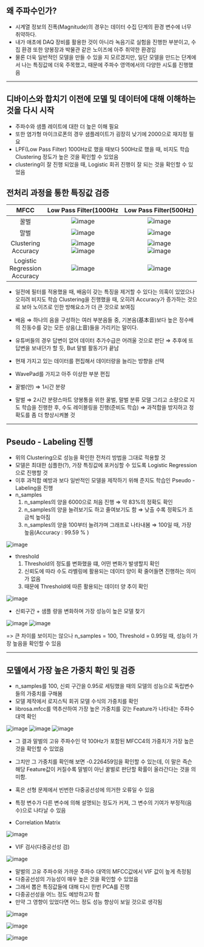 ## 왜 주파수인가?
- 시계열 정보의 진폭(Magnitude)의 경우는 데이터 수집 단계의 환경 변수에 너무 취약하다.
- 내가 애초에 DAQ 장비를 활용한 것이 아니라 녹음기로 실험을 진행한 부분이고, 수집 환경 또한 양봉장과 박물관 같은 노이즈에 아주 취약한 환경임
- 물론 더욱 일반적인 모델을 만들 수 있을 지 모르겠지만, 일단 모델을 만드는 단계에서 나는 특징값에 더욱 주목했고, 때문에 주파수 영역에서의 다양한 시도를 진행했음

---

## 디바이스와 합치기 이전에 모델 및 데이터에 대해 이해하는 것을 다시 시작
- 주파수와 샘플 레이트에 대한 더 높은 이해 필요
- 또한 염가형 마이크로폰의 경우 샘플레이트가 굉장히 낮기에 2000으로 재지정 필요
- LPF(Low Pass Filter) 1000Hz로 했을 때보다 500Hz로 했을 때, 비지도 학습 Clustering 정도가 높은 것을 확인할 수 있었음
- clustering이 잘 진행 되었을 때, Logistic 회귀 진행이 잘 되는 것을 확인할 수 있었음


## 전처리 과정을 통한 특징값 검증

|MFCC| Low Pass Filter(1000Hz | Low Pass Filter(500Hz) |
|:------------------:|:------------------:|:------------------:|
|꿀벌| ![image](https://github.com/user-attachments/assets/5d4f51dc-f5f1-42b9-a288-299d9651ebfe) | ![image](https://github.com/user-attachments/assets/dd5fc1e1-44c7-4bc1-9714-4c97c30f21d2) |
|말벌| ![image](https://github.com/user-attachments/assets/74769773-7b52-4d33-b4ff-ea5827c27076) | ![image](https://github.com/user-attachments/assets/a08c194f-a938-410f-b664-c67159f8a13e) |
|Clustering <br> Accuracy| ![image](https://github.com/user-attachments/assets/f4a46471-14fd-42a5-8099-d3e994a80702) <br> ![image](https://github.com/user-attachments/assets/28cec96b-8a00-4576-b3d2-0da834a5d24d) | ![image](https://github.com/user-attachments/assets/a20eb4ef-73bb-4632-84e2-d6ae5f074600) <br> ![image](https://github.com/user-attachments/assets/455fc19e-f318-4811-a440-bcee1333351d) |
| Logistic <br> Regression <br> Accuracy| ![image](https://github.com/user-attachments/assets/402c84dd-a33e-4cce-be21-22f52155f9fb) | ![image](https://github.com/user-attachments/assets/9b10d167-dc56-4a64-a5d4-c0eb8e920f66) |



- 일전에 필터를 적용했을 때, 배음이 갖는 특징을 제거할 수 있다는 의혹이 있었으나 오히려 비지도 학습 Clustering을 진행했을 때, 오히려 Accuracy가 증가하는 것으로 보아 노이즈로 인한 방해요소가 더 큰 것으로 보여짐
- 배음 ⇒ 하나의 음을 구성하는 여러 부분음들 중, 기본음(基本⾳)보다 높은 정수배의 진동수를 갖는 모든 상음(上⾳)들을 가리키는 말이다.

- 유튜버들의 경우 답변이 없어 데이터 추가수급은 어려울 것으로 판단 ⇒ 추후에 또 답변을 보내던가 할 듯, But 말벌 활동기가 끝남
- 현재 가지고 있는 데이터를 편집해서 데이터량을 늘리는 방향을 선택
- WavePad를 가지고 아주 이상한 부분 편집
- 꿀벌(안) ⇒ 1시간 분량
- 말벌 ⇒ 2시간 분량스마트 양봉통을 위한 꿀벌, 말벌 분류 모델 
  그리고 소량으로 지도 학습을 진행한 후, 수도 레이블링을 진행(준비도 학습) ⇒ 과적합을 방지하고 정확도를 좀 더 향상시켜볼 것

---

## Pseudo - Labeling 진행

- 위의 Clustering으로 성능을 확인한 전처리 방법을 그대로 적용할 것
- 모델은 최대한 심플한(?), 가장 특징값에 포커싱할 수 있도록 Logistic Regression으로 진행할 것
- 이후 과적합 예방과 보다 일반적인 모델을 제작하기 위해 준지도 학습인 Pseudo - Labeling을 진행
- n_samples
  1. n_samples의 양을 6000으로 처음 진행 ⇒ 약 83%의 정확도 확인
  2. n_samples의 양을 늘려보기도 하고 줄여보기도 함 ⇒ 낮출 수록 정확도가 조금씩 높아짐
  3. n_samples의 양을 100부터 늘려가며 그래프로 나타내봄 ⇒ 100일 때, 가장 높음(Accuracy : 99.59 % )
 
![image](https://github.com/user-attachments/assets/bece8fa2-2393-4c17-8f2e-37828697aa2f)

- threshold
  1. Threshold의 정도를 변화했을 떄, 어떤 변화가 발생할지 확인
  2. 신뢰도에 따라 수도 라벨링에 활용되는 데이터 양이 확 줄어들면 진행하는 의미가 없음
  3. 때문에 Threshold에 따른 활용되는 데이터 양 추이 확인

![image](https://github.com/user-attachments/assets/081fcd6e-7a2d-46a0-a72e-0684343396bc)

- 신뢰구간 + 샘플 량을 변화하며 가장 성능이 높은 모델 찾기

![image](https://github.com/user-attachments/assets/bcafabe8-3c5a-45b5-8510-9cc2819eecaf)
![image](https://github.com/user-attachments/assets/0e99dbe4-a596-4991-ac08-e42c0cd751ab)

  => 큰 차이를 보이지는 않으나 n_samples = 100, Threshold = 0.95일 때, 성능이 가장 높음을 확인할 수 있음

---

## 모델에서 가장 높은 가중치 확인 및 검증
- n_samples를 100, 신뢰 구간을 0.95로 세팅했을 때의 모델의 성능으로 독립변수들의 가중치를 구해봄
- 모델 제작에서 로지스틱 회귀 모델 수식의 가중치를 확인
- librosa.mfcc를 역추산하여 가장 높은 가중치를 갖는 Feature가 나타내는 주파수 대역 확인

 ![image](https://github.com/user-attachments/assets/29588abe-92de-4a1a-89f8-904bc5fea090)
 ![image](https://github.com/user-attachments/assets/56fe3797-91ba-4579-898c-f141569145f1) ![image](https://github.com/user-attachments/assets/c2e1d067-f451-42f9-8c46-9f578d8b0574)


- 그 결과 말벌의 고유 주파수인 약 100Hz가 포함된 MFCC4의 가중치가 가장 높은 것을 확인할 수 있었음
- 그치만 그 가중치를 확인해 보면 -0.226459임을 확인할 수 있는데, 이 말은 즉슨 해당 Feature값이 커질수록 말벌이 아닌 꿀벌로 판단할 확률이 올라간다는 것을 의미함.
- 혹은 선형 문제에서 빈번한 다중공선성에 의거한 오류일 수 있음
- 특정 변수가 다른 변수에 의해 설명되는 정도가 커져, 그 변수의 기여가 부정적(음수)으로 나타날 수 있음

- Correlation Matrix
  
![image](https://github.com/user-attachments/assets/9a0835a9-804e-40b3-a61c-c4ad4fedff46)

- VIF 검사(다중공선성 검)
  
![image](https://github.com/user-attachments/assets/5a3caa06-79c8-4673-82ef-ea3554baf1f2)

- 말벌의 고유 주파수와 가까운 주파수 대역의 MFCC값에서 VIF 값이 높게 측정됨
- 다중공선성의 가능성이 매우 높은 것을 확인할 수 있었음
- 그래서 뽑은 특징값들에 대해 다시 한번 PCA를 진행
- 다중공선성을 어느 정도 예방하고자 함
- 만약 그 영향이 있었다면 어느 정도 성능 향상이 보일 것으로 생각됨

![image](https://github.com/user-attachments/assets/c7eaa458-652d-4022-abfd-4ea85a2de906) 

![image](https://github.com/user-attachments/assets/f5ac1274-2bd1-45b8-9479-3bb7fed71d89)

![image](https://github.com/user-attachments/assets/2c0d5a46-9483-4f10-b9dc-7ebc91373019)





